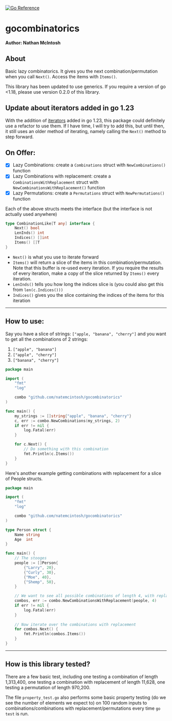 [![Go Reference](https://pkg.go.dev/badge/github.com/natemcintosh/gocombinatorics.svg)](https://pkg.go.dev/github.com/natemcintosh/gocombinatorics)

# gocombinatorics
**Author: Nathan McIntosh**

## About
Basic lazy combinatorics. It gives you the next combination/permutation when you call 
`Next()`. Access the items with `Items()`.

This library has been updated to use generics. If you require a version of go 
<1.18, please use version 0.2.0 of this library.

## Update about iterators added in go 1.23
With the addition of [iterators](https://tip.golang.org/doc/go1.23#iterators) added in go 1.23, this package could definitely use a refactor to use them. If I have time, I will try to add this, but until then, it still uses an older method of iterating, namely calling the `Next()` method to step forward.

## On Offer:
- [X] Lazy Combinations: create a `Combinations` struct with `NewCombinations()` function
- [X] Lazy Combinations with replacement: create a `CombinationsWithReplacement` struct with `NewCombinationsWithReplacement()` function
- [X] Lazy Permutations: create a `Permutations` struct with `NewPermutations()` function

Each of the above structs meets the interface (but the interface is not actually used anywhere)
```go
type CombinationLike[T any] interface {
	Next() bool
	LenInds() int
	Indices() []int
	Items() []T
}
```
- `Next()` is what you use to iterate forward
- `Items()` will return a slice of the items in this combination/permutation. Note that this buffer is re-used every iteration. If you require the results of every iteration, make a copy of the slice returned by `Items()` every iteration.
- `LenInds()` tells you how long the indices slice is (you could also get this from `len(c.Indices()))`
- `Indices()` gives you the slice containing the indices of the items for this iteration


---
## How to use:
Say you have a slice of strings: `["apple, "banana", "cherry"]` and you want to get all the combinations of 2 strings:
1. `["apple", "banana"]`
1. `["apple", "cherry"]`
1. `["banana", "cherry"]`
```go
package main

import (
	"fmt"
	"log"

	combo "github.com/natemcintosh/gocombinatorics"
)

func main() {
	my_strings := []string{"apple", "banana", "cherry"}
	c, err := combo.NewCombinations(my_strings, 2)
	if err != nil {
		log.Fatal(err)
	}

	for c.Next() {
		// Do something with this combination
		fmt.Println(c.Items())
	}
}
```

Here's another example getting combinations with replacement for a slice of People structs.
```go
package main

import (
	"fmt"
	"log"

	combo "github.com/natemcintosh/gocombinatorics"
)

type Person struct {
	Name string
	Age  int
}

func main() {
	// The stooges
	people := []Person{
		{"Larry", 20},
		{"Curly", 30},
		{"Moe", 40},
		{"Shemp", 50},
	}

	// We want to see all possible combinations of length 4, with replacement
	combos, err := combo.NewCombinationsWithReplacement(people, 4)
	if err != nil {
		log.Fatal(err)
	}
	
	// Now iterate over the combinations with replacement
	for combos.Next() {
		fmt.Println(combos.Items())
	}
}
```

---
## How is this library tested?
There are a few basic test, including one testing a combination of length 1,313,400, one
testing a combination with replacement of length 11,628, one testing a permutation of
length 970,200.

The file `property_test.go` also performs some basic property testing (do we see the
number of elements we expect to) on 100 random inputs to combinations/combinations with
replacement/permutations every time `go test` is run.

